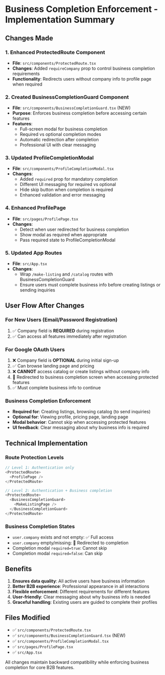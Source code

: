 # Business Completion Enforcement - Implementation Summary

## Changes Made

### 1. Enhanced ProtectedRoute Component
- **File**: `src/components/ProtectedRoute.tsx`
- **Changes**: Added `requireCompany` prop to control business completion requirements
- **Functionality**: Redirects users without company info to profile page when required

### 2. Created BusinessCompletionGuard Component
- **File**: `src/components/BusinessCompletionGuard.tsx` (NEW)
- **Purpose**: Enforces business completion before accessing certain features
- **Features**:
  - Full-screen modal for business completion
  - Required vs optional completion modes
  - Automatic redirection after completion
  - Professional UI with clear messaging

### 3. Updated ProfileCompletionModal
- **File**: `src/components/ProfileCompletionModal.tsx`
- **Changes**: 
  - Added `required` prop for mandatory completion
  - Different UI messaging for required vs optional
  - Hide skip button when completion is required
  - Enhanced validation and error messaging

### 4. Enhanced ProfilePage
- **File**: `src/pages/ProfilePage.tsx`
- **Changes**:
  - Detect when user redirected for business completion
  - Show modal as required when appropriate
  - Pass required state to ProfileCompletionModal

### 5. Updated App Routes
- **File**: `src/App.tsx`
- **Changes**:
  - Wrap `/make-listing` and `/catalog` routes with BusinessCompletionGuard
  - Ensure users must complete business info before creating listings or sending inquiries

## User Flow After Changes

### For New Users (Email/Password Registration)
1. ✅ Company field is **REQUIRED** during registration
2. ✅ Can access all features immediately after registration

### For Google OAuth Users
1. ❌ Company field is **OPTIONAL** during initial sign-up
2. ✅ Can browse landing page and pricing
3. ❌ **CANNOT** access catalog or create listings without company info
4. 🔄 Redirected to business completion screen when accessing protected features
5. ✅ Must complete business info to continue

### Business Completion Enforcement
- **Required for**: Creating listings, browsing catalog (to send inquiries)
- **Optional for**: Viewing profile, pricing page, landing page
- **Modal behavior**: Cannot skip when accessing protected features
- **UI feedback**: Clear messaging about why business info is required

## Technical Implementation

### Route Protection Levels
```typescript
// Level 1: Authentication only
<ProtectedRoute>
  <ProfilePage />
</ProtectedRoute>

// Level 2: Authentication + Business completion
<ProtectedRoute>
  <BusinessCompletionGuard>
    <MakeListingPage />
  </BusinessCompletionGuard>
</ProtectedRoute>
```

### Business Completion States
- `user.company` exists and not empty: ✅ Full access
- `user.company` empty/missing: 🔄 Redirected to completion
- Completion modal `required=true`: Cannot skip
- Completion modal `required=false`: Can skip

## Benefits
1. **Ensures data quality**: All active users have business information
2. **Better B2B experience**: Professional appearance in all interactions
3. **Flexible enforcement**: Different requirements for different features
4. **User-friendly**: Clear messaging about why business info is needed
5. **Graceful handling**: Existing users are guided to complete their profiles

## Files Modified
- ✅ `src/components/ProtectedRoute.tsx`
- ✅ `src/components/BusinessCompletionGuard.tsx` (NEW)
- ✅ `src/components/ProfileCompletionModal.tsx`
- ✅ `src/pages/ProfilePage.tsx`
- ✅ `src/App.tsx`

All changes maintain backward compatibility while enforcing business completion for core B2B features.
